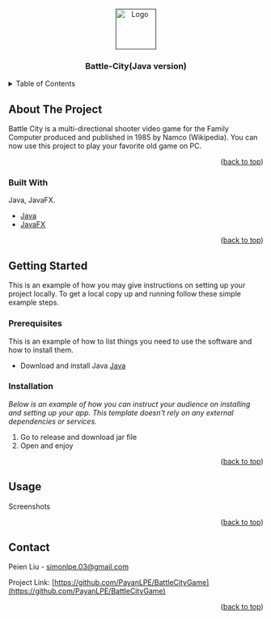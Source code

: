 <div id="top"></div>
<!--
*** Thanks for checking out the Best-README-Template. If you have a suggestion
*** that would make this better, please fork the repo and create a pull request
*** or simply open an issue with the tag "enhancement".
*** Don't forget to give the project a star!
*** Thanks again! Now go create something AMAZING! :D
-->

<!-- PROJECT LOGO -->
<br />
<div align="center">
  <a href="">
    <img src="images/logo.png" alt="Logo" width="80" height="80">
  </a>

  <h3 align="center">Battle-City(Java version)</h3>
</div>



<!-- TABLE OF CONTENTS -->
<details>
  <summary>Table of Contents</summary>
  <ol>
    <li>
      <a href="#about-the-project">About The Project</a>
      <ul>
        <li><a href="#built-with">Built With</a></li>
      </ul>
    </li>
    <li>
      <a href="#getting-started">Getting Started</a>
      <ul>
        <li><a href="#prerequisites">Prerequisites</a></li>
        <li><a href="#installation">Installation</a></li>
      </ul>
    </li>
    <li><a href="#usage">Usage</a></li>
    <li><a href="#contact">Contact</a></li>
  </ol>
</details>



<!-- ABOUT THE PROJECT -->
## About The Project

<!-- [![Product Name Screen Shot][product-screenshot]](https://example.com) -->

Battle City is a multi-directional shooter video game for the Family Computer produced and published in 1985 by Namco (Wikipedia). You can now use this project to play your favorite old game on PC. 

<p align="right">(<a href="#top">back to top</a>)</p>



### Built With

Java, JavaFX.

* [Java](https://www.java.com/)
* [JavaFX](https://openjfx.io/)

<p align="right">(<a href="#top">back to top</a>)</p>



<!-- GETTING STARTED -->
## Getting Started

This is an example of how you may give instructions on setting up your project locally.
To get a local copy up and running follow these simple example steps.

### Prerequisites

This is an example of how to list things you need to use the software and how to install them.
* Download and install Java
  [Java](https://www.java.com/)
  

### Installation

_Below is an example of how you can instruct your audience on installing and setting up your app. This template doesn't rely on any external dependencies or services._

1. Go to release and download jar file
2. Open and enjoy

<p align="right">(<a href="#top">back to top</a>)</p>




<!-- USAGE EXAMPLES -->
## Usage

Screenshots

<p align="right">(<a href="#top">back to top</a>)</p>



<!-- CONTACT -->
## Contact

Peien Liu - simonlpe.03@gmail.com

Project Link: [https://github.com/PayanLPE/BattleCityGame](https://github.com/PayanLPE/BattleCityGame)

<p align="right">(<a href="#top">back to top</a>)</p>
